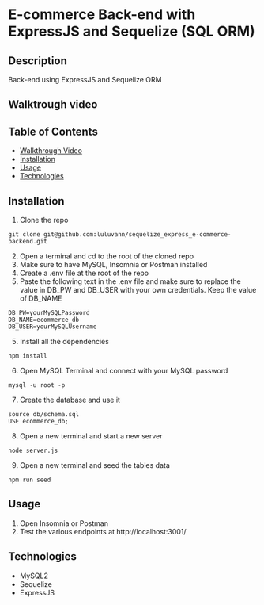 # E-commerce Back-end with ExpressJS and Sequelize (SQL ORM)

## Description 
Back-end using ExpressJS and Sequelize ORM

## Walktrough video
[]()


## Table of Contents

* [Walkthrough Video](#walkthrough-video)
* [Installation](#installation)
* [Usage](#usage)
* [Technologies](#technologies)

## Installation
1. Clone the repo 
```
git clone git@github.com:luluvann/sequelize_express_e-commerce-backend.git
```
2. Open a terminal and cd to the root of the cloned repo
3. Make sure to have MySQL, Insomnia or Postman installed 
4. Create a .env file at the root of the repo
5. Paste the following text in the .env file and make sure to replace the value in DB_PW and DB_USER with your own credentials. Keep the value of DB_NAME
```
DB_PW=yourMySQLPassword
DB_NAME=ecommerce_db
DB_USER=yourMySQLUsername
```
5. Install all the dependencies
```
npm install
```
6. Open MySQL Terminal and connect with your MySQL password
```
mysql -u root -p
```
7. Create the database and use it
```
source db/schema.sql
USE ecommerce_db;
```
8. Open a new terminal and start a new server
```
node server.js
```
9. Open a new terminal and seed the tables data
```
npm run seed
```

## Usage 
1. Open Insomnia or Postman
2. Test the various endpoints at http://localhost:3001/


## Technologies
- MySQL2
- Sequelize
- ExpressJS

